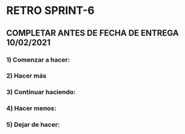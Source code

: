 # RETRO SPRINT-6

## COMPLETAR ANTES DE FECHA DE ENTREGA 10/02/2021

### 1) Comenzar a hacer:

### 2) Hacer más

### 3) Continuar haciendo:


### 4) Hacer menos:


### 5) Dejar de hacer:


